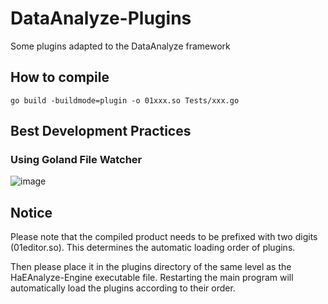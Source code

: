 # DataAnalyze-Plugins
Some plugins adapted to the DataAnalyze framework

## How to compile


```
go build -buildmode=plugin -o 01xxx.so Tests/xxx.go
```

## Best Development Practices

### Using Goland File Watcher

![image](https://github.com/user-attachments/assets/c07bbbaf-1085-4f8f-a06a-b3457c74cf59)


## Notice

Please note that the compiled product needs to be prefixed with two digits (01editor.so). This determines the automatic loading order of plugins.

Then please place it in the plugins directory of the same level as the HaEAnalyze-Engine executable file. Restarting the main program will automatically load the plugins according to their order.
